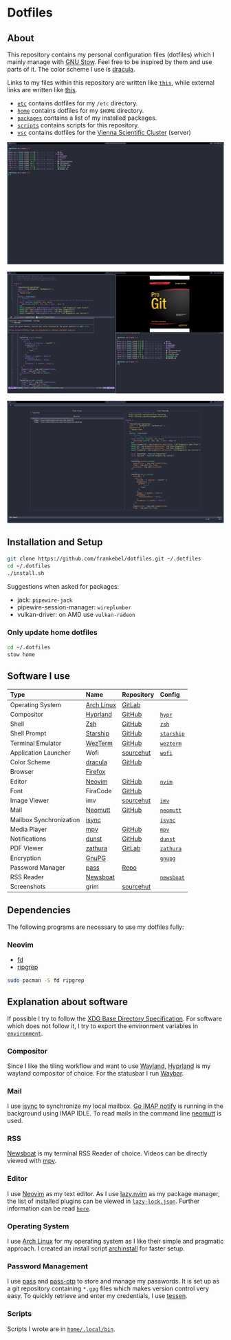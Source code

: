 # Dotfiles

## About

This repository contains my personal configuration files (dotfiles) which I
mainly manage with [GNU Stow](https://www.gnu.org/software/stow/). Feel free to
be inspired by them and use parts of it. The color scheme I use is
[dracula](https://draculatheme.com).

Links to my files within this repository are written like [`this`](), while
external links are written like [this]().

- [`etc`](./etc/) contains dotfiles for my `/etc` directory.
- [`home`](./home/) contains dotfiles for my `$HOME` directory.
- [`packages`](./packages/) contains a list of my installed packages.
- [`scripts`](./scripts/) contains scripts for this repository.
- [`vsc`](./vsc/) contains dotfiles for the
  [Vienna Scientific Cluster](https://www.vsc.ac.at) (server)

![](./images/window_single.png)

![](./images/window_multi.png)

![](./images/neovim.png)

## Installation and Setup

```sh
git clone https://github.com/frankebel/dotfiles.git ~/.dotfiles
cd ~/.dotfiles
./install.sh
```

Suggestions when asked for packages:

- jack: `pipewire-jack`
- pipewire-session-manager: `wireplumber`
- vulkan-driver: on AMD use `vulkan-radeon`

### Only update home dotfiles

```sh
cd ~/.dotfiles
stow home
```

## Software I use

| Type                    | Name                                                  | Repository                                         | Config                              |
| :---------------------- | :---------------------------------------------------- | :------------------------------------------------- | :---------------------------------- |
| Operating System        | [Arch Linux](https://archlinux.org/)                  | [GitLab](https://gitlab.archlinux.org/archlinux)   |                                     |
| Compositor              | [Hyprland](https://hyprland.org)                      | [GitHub](https://github.com/hyprwm/Hyprland)       | [`hypr`](home/.config/hypr)         |
| Shell                   | [Zsh](https://www.zsh.org/)                           | [GitHub](https://github.com/zsh-users/zsh)         | [`zsh`](home/.config/zsh)           |
| Shell Prompt            | [Starship](https://starship.rs/)                      | [GitHub](https://github.com/starship/starship)     | [`starship`](home/.config/starship) |
| Terminal Emulator       | [WezTerm](https://wezfurlong.org/wezterm/index.html)  | [GitHub](https://github.com/wez/wezterm)           | [`wezterm`](home/.config/wezterm)   |
| Application Launcher    | Wofi                                                  | [sourcehut](https://hg.sr.ht/~scoopta/wofi)        | [`wofi`](home/.config/wofi)         |
| Color Scheme            | [dracula](https://draculatheme.com/)                  | [GitHub](https://github.com/dracula/dracula-theme) |                                     |
| Browser                 | [Firefox](https://www.mozilla.org/en-US/firefox/new/) |                                                    |                                     |
| Editor                  | [Neovim](https://neovim.io/)                          | [GitHub](https://github.com/neovim/neovim)         | [`nvim`](home/.config/nvim)         |
| Font                    | FiraCode                                              | [GitHub](https://github.com/tonsky/FiraCode)       |                                     |
| Image Viewer            | imv                                                   | [sourcehut](https://sr.ht/~exec64/imv/)            | [`imv`](home/.config/imv)           |
| Mail                    | [Neomutt](https://neomutt.org/)                       | [GitHub](https://github.com/neomutt/neomutt)       | [`neomutt`](home/.config/neomutt)   |
| Mailbox Synchronization | [isync](https://isync.sourceforge.io/)                |                                                    | [`isync`](home/.config/isync)       |
| Media Player            | [mpv](https://mpv.io/)                                | [GitHub](https://github.com/mpv-player/mpv)        | [`mpv`](home/.config/mpv)           |
| Notifications           | [dunst](https://dunst-project.org/)                   | [GitHub](https://github.com/dunst-project/dunst)   | [`dunst`](home/.config/dunst)       |
| PDF Viewer              | [zathura](https://pwmt.org/projects/zathura/)         | [GitLab](https://git.pwmt.org/pwmt/zathura)        | [`zathura`](home/.config/zathura)   |
| Encryption              | [GnuPG](https://gnupg.org/)                           |                                                    | [`gnupg`](home/.local/share/gnupg)  |
| Password Manager        | [pass](https://www.passwordstore.org/)                | [Repo](https://git.zx2c4.com/password-store/)      |                                     |
| RSS Reader              | [Newsboat](https://newsboat.org/)                     |                                                    | [`newsboat`](home/.config/newsboat) |
| Screenshots             | grim                                                  | [sourcehut](https://git.sr.ht/~emersion/grim)      |                                     |

## Dependencies

The following programs are necessary to use my dotfiles fully:

### Neovim

- [fd](https://github.com/sharkdp/fd)
- [ripgrep](https://github.com/BurntSushi/ripgrep)

```sh
sudo pacman -S fd ripgrep
```

## Explanation about software

If possible I try to follow the
[XDG Base Directory Specification](https://specifications.freedesktop.org/basedir-spec/basedir-spec-latest.html).
For software which does not follow it, I try to export the environment variables
in [`environment`](./home/.config/shell/environment).

### Compositor

Since I like the tiling workflow and want to use
[Wayland](https://wayland.freedesktop.org/), [Hyprland](https://hyprland.org) is
my wayland compositor of choice. For the statusbar I run
[Waybar](https://github.com/Alexays/Waybar).

### Mail

I use [isync](https://isync.sourceforge.io/) to synchronize my local mailbox.
[Go IMAP notify](https://gitlab.com/shackra/goimapnotify) is running in the
background using IMAP IDLE. To read mails in the command line
[neomutt](https://neomutt.org/) is used.

### RSS

[Newsboat](https://newsboat.org/) is my terminal RSS Reader of choice. Videos
can be directly viewed with [mpv](https://mpv.io).

### Editor

I use [Neovim](https://neovim.io/) as my text editor. As I use
[lazy.nvim](https://github.com/folke/lazy.nvim) as my package manager, the list
of installed plugins can be viewed in
[`lazy-lock.json`](home/.config/nvim/lazy-lock.json). Further information can be
read [`here`](./home/.config/nvim/README.md).

### Operating System

I use [Arch Linux](https://archlinux.org/) for my operating system as I like
their simple and pragmatic approach. I created an install script
[archinstall](https://github.com/frankebel/archinstall) for faster setup.

### Password Management

I use [pass](https://www.passwordstore.org/) and
[pass-otp](https://github.com/tadfisher/pass-otp) to store and manage my
passwords. It is set up as a git repository containing `*.gpg` files which makes
version control very easy. To quickly retrieve and enter my credentials, I use
[tessen](https://github.com/ayushnix/tessen).

### Scripts

Scripts I wrote are in [`home/.local/bin`](home/.local/bin).
